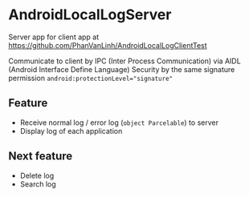 # AndroidLocalLogServer

Server app for client app at
https://github.com/PhanVanLinh/AndroidLocalLogClientTest

Communicate to client by IPC (Inter Process Communication) via AIDL (Android Interface Define Language)
Security by the same signature permission `android:protectionLevel="signature"`

## Feature
- Receive normal log / error log (`object Parcelable`) to server
- Display log of each application

## Next feature
- Delete log
- Search log
